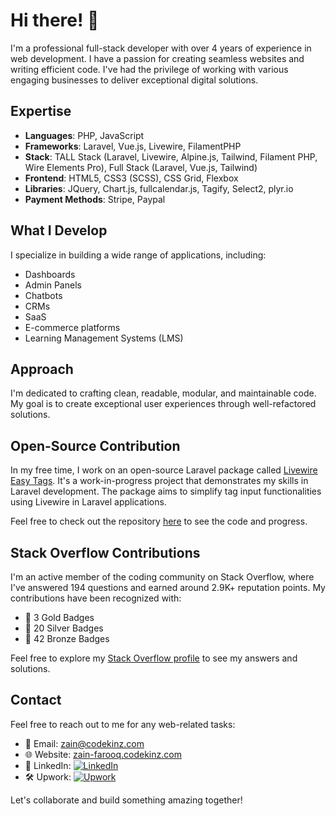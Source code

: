 # Hi there! 👋

I'm a professional full-stack developer with over 4 years of experience in web development. I have a passion for creating seamless websites and writing efficient code. I've had the privilege of working with various engaging businesses to deliver exceptional digital solutions.

## Expertise

- **Languages**: PHP, JavaScript
- **Frameworks**: Laravel, Vue.js, Livewire, FilamentPHP
- **Stack**: TALL Stack (Laravel, Livewire, Alpine.js, Tailwind, Filament PHP, Wire Elements Pro), Full Stack (Laravel, Vue.js, Tailwind)
- **Frontend**: HTML5, CSS3 (SCSS), CSS Grid, Flexbox
- **Libraries**: JQuery, Chart.js, fullcalendar.js, Tagify, Select2, plyr.io
- **Payment Methods**: Stripe, Paypal

## What I Develop

I specialize in building a wide range of applications, including:

- Dashboards
- Admin Panels
- Chatbots
- CRMs
- SaaS
- E-commerce platforms
- Learning Management Systems (LMS)

## Approach

I'm dedicated to crafting clean, readable, modular, and maintainable code. My goal is to create exceptional user experiences through well-refactored solutions.

## Open-Source Contribution

In my free time, I work on an open-source Laravel package called [Livewire Easy Tags](https://github.com/Zain541/livewire-easy-tags). It's a work-in-progress project that demonstrates my skills in Laravel development. The package aims to simplify tag input functionalities using Livewire in Laravel applications.

Feel free to check out the repository [here](https://github.com/Zain541/livewire-easy-tags) to see the code and progress.

## Stack Overflow Contributions

I'm an active member of the coding community on Stack Overflow, where I've answered 194 questions and earned around 2.9K+ reputation points. My contributions have been recognized with:

- 🥇 3 Gold Badges
- 🥈 20 Silver Badges
- 🥉 42 Bronze Badges

Feel free to explore my [Stack Overflow profile](https://stackoverflow.com/users/5255147/zain-farooq) to see my answers and solutions.



## Contact

Feel free to reach out to me for any web-related tasks:

- 📧 Email: [zain@codekinz.com](mailto:zain@codekinz.com)
- 🌐 Website: [zain-farooq.codekinz.com](https://zain-farooq.codekinz.com)
- 💼 LinkedIn: [![LinkedIn](https://img.shields.io/badge/LinkedIn-Connect-blue?logo=linkedin)](https://www.linkedin.com/in/zain-farooq-b3a914147)
- 🛠️ Upwork: [![Upwork](https://img.shields.io/badge/Upwork-Hire%20Me-green?logo=upwork)](https://www.upwork.com/freelancers/zainfarooq6)

Let's collaborate and build something amazing together!
